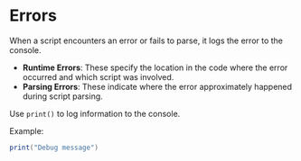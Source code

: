 # Errors

When a script encounters an error or fails to parse, it logs the error to the console.

- **Runtime Errors**: These specify the location in the code where the error occurred and which script was involved.
- **Parsing Errors**: These indicate where the error approximately happened during script parsing.

Use `print()` to log information to the console.

Example:
```lua
print("Debug message")
```